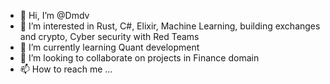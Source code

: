 - 👋 Hi, I’m @Dmdv
- 👀 I’m interested in Rust, C#, Elixir, Machine Learning, building exchanges and crypto, Cyber security with Red Teams
- 🌱 I’m currently learning Quant development 
- 💞️ I’m looking to collaborate on projects in Finance domain
- 📫 How to reach me ...

<!---
Dmdv/Dmdv is a ✨ special ✨ repository because its `README.md` (this file) appears on your GitHub profile.
You can click the Preview link to take a look at your changes.
--->

